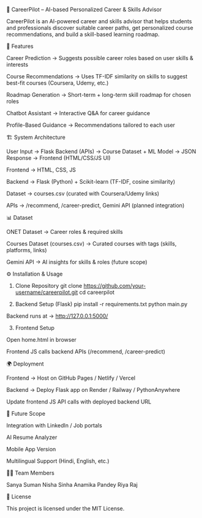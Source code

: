 🚀 CareerPilot – AI-based Personalized Career & Skills Advisor

CareerPilot is an AI-powered career and skills advisor that helps students and professionals discover suitable career paths, get personalized course recommendations, and build a skill-based learning roadmap.

📌 Features

Career Prediction → Suggests possible career roles based on user skills & interests

Course Recommendations → Uses TF-IDF similarity on skills to suggest best-fit courses (Coursera, Udemy, etc.)

Roadmap Generation → Short-term + long-term skill roadmap for chosen roles

Chatbot Assistant → Interactive Q&A for career guidance

Profile-Based Guidance → Recommendations tailored to each user

🏗️ System Architecture

User Input → Flask Backend (APIs) → Course Dataset + ML Model → JSON Response → Frontend (HTML/CSS/JS UI)

Frontend → HTML, CSS, JS

Backend → Flask (Python) + Scikit-learn (TF-IDF, cosine similarity)

Dataset → courses.csv (curated with Coursera/Udemy links)

APIs → /recommend, /career-predict, Gemini API (planned integration)

📊 Dataset

ONET Dataset → Career roles & required skills

Courses Dataset (courses.csv) → Curated courses with tags (skills, platforms, links)

Gemini API → AI insights for skills & roles (future scope)

⚙️ Installation & Usage
1. Clone Repository
git clone https://github.com/your-username/careerpilot.git
cd careerpilot

2. Backend Setup (Flask)
pip install -r requirements.txt
python main.py


Backend runs at → http://127.0.0.1:5000/

3. Frontend Setup

Open home.html in browser

Frontend JS calls backend APIs (/recommend, /career-predict)

🌍 Deployment

Frontend → Host on GitHub Pages / Netlify / Vercel

Backend → Deploy Flask app on Render / Railway / PythonAnywhere

Update frontend JS API calls with deployed backend URL

📌 Future Scope

Integration with LinkedIn / Job portals

AI Resume Analyzer

Mobile App Version

Multilingual Support (Hindi, English, etc.)

👨‍💻 Team Members

Sanya Suman
Nisha Sinha
Anamika Pandey
Riya Raj

📜 License

This project is licensed under the MIT License.
